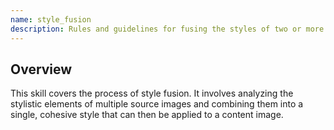 ```yaml
---
name: style_fusion
description: Rules and guidelines for fusing the styles of two or more images to create a novel, coherent artistic style.
---
```


## Overview
This skill covers the process of style fusion. It involves analyzing the stylistic elements of multiple source images and combining them into a single, cohesive style that can then be applied to a content image.
